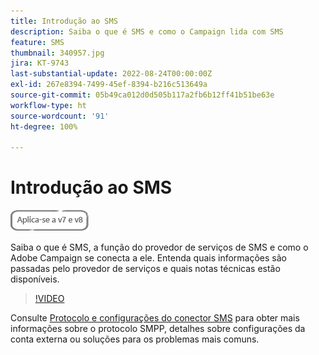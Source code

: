 ```yaml
---
title: Introdução ao SMS
description: Saiba o que é SMS e como o Campaign lida com SMS
feature: SMS
thumbnail: 340957.jpg
jira: KT-9743
last-substantial-update: 2022-08-24T00:00:00Z
exl-id: 267e8394-7499-45ef-8394-b216c513649a
source-git-commit: 05b49ca012d0d505b117a2fb6b12ff41b51be63e
workflow-type: ht
source-wordcount: '91'
ht-degree: 100%

---
```


# Introdução ao SMS

![Se aplica a: V7 e V8](../assets/V7-V8-stamp.png)

Saiba o que é SMS, a função do provedor de serviços de SMS e como o Adobe Campaign se conecta a ele. Entenda quais informações são passadas pelo provedor de serviços e quais notas técnicas estão disponíveis.

>[!VIDEO](https://video.tv.adobe.com/v/340957?quality=12&learn=on)

Consulte [Protocolo e configurações do conector SMS](https://experienceleague.adobe.com/docs/campaign-classic/using/sending-messages/sending-messages-on-mobiles/sms-protocol.html?lang=pt-BR#sending-messages) para obter mais informações sobre o protocolo SMPP, detalhes sobre configurações da conta externa ou soluções para os problemas mais comuns.
